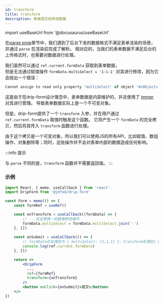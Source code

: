 ```yaml
---
id: transform
title: transform
description: 表单提交前修改数据
---
```


import useBaseUrl from '@docusaurus/useBaseUrl'


在[parse prop](./parse)章节中，我们遇到了后台下发的数据格式不满足表单渲染的场景，并通过 `parse` 在渲染前完成了解析。
相对应的，当我们的表单数据不满足后台的上传格式时，也需要对数据进行处理。

我们虽然可以通过 `ref.current.formData` 获取到表单数据，  
但是无法通过赋值操作 `formData.multiSelect = '1-1-1'` 对其进行修改，因为它会抛出一个错误：

```javascript  title="Uncaught TypeErrorr:"
Cannot assign to read only property 'multiSelect' of object '#<Object>'
```

这是由于在drip-form设计理念中，表单数据是内部维护的，并且使用了 [immer](https://immerjs.github.io/immer/) 对其进行管理。
导致表单数据实际上是一个不可变对象。

但是，drip-form提供了一个 `transform` 入参，并在用户通过 `ref.current.formData` 取值时触发这个函数。
它将产生一个 `formData` 的完全拷贝，然后将其传入 `transform` 函数进行处理。

由于这个拷贝是一个可变对象，所以我们可以使用JS的所有API，比如赋值、数组操作、对象删除等；同时，这些操作并不会对表单内部的数据造成任何影响。

:::info 提示

与 `parse` 不同的是，`transform` 函数并不需要返回值。
:::

### 示例

```jsx title="Form.jsx" {7,8,9,10,22}
import React, { memo, useCallback } from 'react'
import DripForm from '@jdfed/drip-form'

const Form = memo(() => {
    const formRef = useRef()

    const onTransform = useCallback((formData) => {
        // ...在这里做一些数据修改操作
        formData.multiSelect = formData.multiSelect.join('-')
    }, [])
    
    const onSubmit = useCallback(() => {
        // formData在处理前为 { multiSelect: [1,1,1] }，transform处理后{ multiSelect: '1-1-1' }
        console.log(ref.current.formData)
    }, [])

    return <>
        <DripForm
          ...
          ref={formRef}
          transform={onTransform}
        />
        <button onClick={onSubmit}>提交</button>
    </>
})